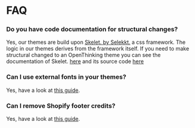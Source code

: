# FAQ

### Do you have code documentation for structural changes?

Yes, our themes are build upon [Skelet. by Selekkt.](https://selekkt.dk/skelet/v3/) a css framework. The logic in our themes derives from the framework itself. If you need to make structural changed to an OpenThinking theme you can see the documentation of Skelet. [here](https://selekkt.dk/skelet/v3/) and its source code [here](https://cdn.jsdelivr.net/gh/Selekkt/skelet@master/css/skelet.css)


### Can I use external fonts in your themes?

Yes, have a look at [this guide](snippets#add-custom-fonts).


### Can I remove Shopify footer credits?

Yes, have a look at [this guide](snippets#remove-shopify-credits).